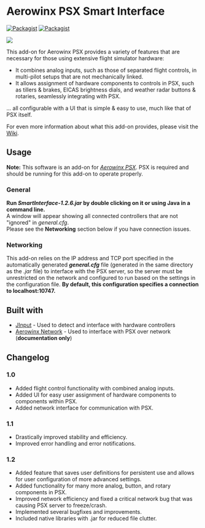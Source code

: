 # Aerowinx PSX Smart Interface
[![Packagist](https://img.shields.io/badge/version-1.2.6-brightgreen.svg)](SmartInterface)
[![Packagist](https://img.shields.io/packagist/l/doctrine/orm.svg)](LICENSE.md)

![](https://i.imgur.com/XqFml8h.jpg)

This add-on for Aerowinx PSX provides a variety of features that are necessary for those using extensive flight simulator hardware:
* It combines analog inputs, such as those of separated flight controls, in multi-pilot setups that are not mechanically linked.
* It allows assignment of hardware components to controls in PSX, such as tillers & brakes, EICAS brightness dials, and weather radar buttons & rotaries, seamlessly integrating with PSX.

... all configurable with a UI that is simple & easy to use, much like that of PSX itself.

For even more information about what this add-on provides, please visit the [Wiki](https://github.com/eric-lindau/PSX-Smart-Interface/wiki).

## Usage
**Note:** This software is an add-on for [*Aerowinx PSX*](http://www.aerowinx.com/). PSX is required and should be running for this add-on to operate properly.

### General
**Run *SmartInterface-1.2.6.jar* by double clicking on it or using Java in a command line.**<br>
A window will appear showing all connected controllers that are not "ignored" in *general.cfg*.<br>
Please see the **Networking** section below if you have connection issues.

### Networking
This add-on relies on the IP address and TCP port specified in the automatically generated ***general.cfg*** file (generated in the same directory as the *.jar* file) to interface with the PSX server, so the server must be unrestricted on the network and configured to run based on the settings in the configuration file. **By default, this configuration specifies a connection to localhost:10747.**

## Built with
* [JInput](https://github.com/jinput/jinput) - Used to detect and interface with hardware controllers
* [Aerowinx Network](http://aerowinx.com/assets/networkers/Network%20Documentation.txt) - Used to interface with PSX over network (**documentation only**)

## Changelog

### 1.0
* Added flight control functionality with combined analog inputs.
* Added UI for easy user assignment of hardware components to components within PSX.
* Added network interface for communication with PSX.

### 1.1
* Drastically improved stability and efficiency.
* Improved error handling and error notifications.

### 1.2
* Added feature that saves user definitions for persistent use and allows for user configuration of more advanced settings.
* Added functionality for many more analog, button, and rotary components in PSX.
* Improved network efficiency and fixed a critical network bug that was causing PSX server to freeze/crash.
* Implemented several bugfixes and improvements.
* Included native libraries with .jar for reduced file clutter.
